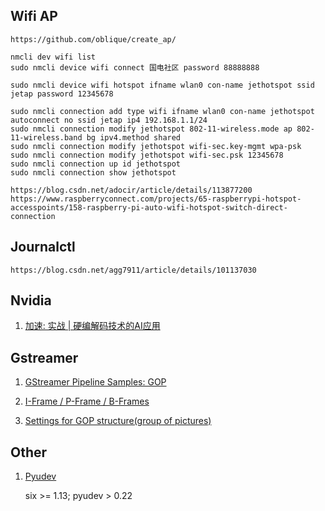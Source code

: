 
## Wifi AP

    https://github.com/oblique/create_ap/

    nmcli dev wifi list
    sudo nmcli device wifi connect 国电社区 password 88888888

    sudo nmcli device wifi hotspot ifname wlan0 con-name jethotspot ssid jetap password 12345678

    sudo nmcli connection add type wifi ifname wlan0 con-name jethotspot autoconnect no ssid jetap ip4 192.168.1.1/24
    sudo nmcli connection modify jethotspot 802-11-wireless.mode ap 802-11-wireless.band bg ipv4.method shared
    sudo nmcli connection modify jethotspot wifi-sec.key-mgmt wpa-psk
    sudo nmcli connection modify jethotspot wifi-sec.psk 12345678
    sudo nmcli connection up id jethotspot
    sudo nmcli connection show jethotspot

    https://blog.csdn.net/adocir/article/details/113877200
    https://www.raspberryconnect.com/projects/65-raspberrypi-hotspot-accesspoints/158-raspberry-pi-auto-wifi-hotspot-switch-direct-connection

## Journalctl

    https://blog.csdn.net/agg7911/article/details/101137030


## Nvidia

1. [加速: 实战 | 硬编解码技术的AI应用][1]


## Gstreamer

1. [GStreamer Pipeline Samples: GOP][2]

2. [I-Frame / P-Frame / B-Frames][3]

3. [Settings for GOP structure(group of pictures)][4]


## Other

1. [Pyudev][5]

    six >= 1.13; pyudev > 0.22

[5]: https://github.com/pyudev/pyudev
[4]: https://docs.aws.amazon.com/mediaconvert/latest/ug/gop-structure.html
[3]: https://ottverse.com/i-p-b-frames-idr-keyframes-differences-usecases/
[2]: https://docs.rocos.io/prod/docs/gstreamer-pipeline-samples#native-camera-peripherals
[1]: https://www.163.com/dy/article/G4C1C33T0538BXGY.html
